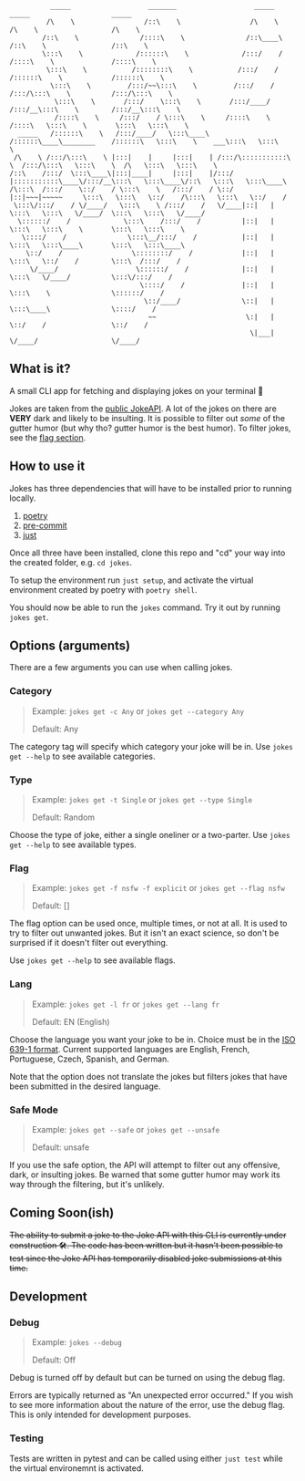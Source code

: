 ```
          _____                   _______                   _____                    _____                    _____
         /\    \                 /::\    \                 /\    \                  /\    \                  /\    \
        /::\    \               /::::\    \               /::\____\                /::\    \                /::\    \
        \:::\    \             /::::::\    \             /:::/    /               /::::\    \              /::::\    \
         \:::\    \           /::::::::\    \           /:::/    /               /::::::\    \            /::::::\    \
          \:::\    \         /:::/~~\:::\    \         /:::/    /               /:::/\:::\    \          /:::/\:::\    \
           \:::\    \       /:::/    \:::\    \       /:::/____/               /:::/__\:::\    \        /:::/__\:::\    \
           /::::\    \     /:::/    / \:::\    \     /::::\    \              /::::\   \:::\    \       \:::\   \:::\    \
  _____   /::::::\    \   /:::/____/   \:::\____\   /::::::\____\________    /::::::\   \:::\    \    ___\:::\   \:::\    \
 /\    \ /:::/\:::\    \ |:::|    |     |:::|    | /:::/\:::::::::::\    \  /:::/\:::\   \:::\    \  /\   \:::\   \:::\    \
/::\    /:::/  \:::\____\|:::|____|     |:::|    |/:::/  |:::::::::::\____\/:::/__\:::\   \:::\____\/::\   \:::\   \:::\____\
/\:::\  /:::/    \::/    / \:::\    \   /:::/    / \::/   |::|~~~|~~~~~     \:::\   \:::\   \::/    /\:::\   \:::\   \::/    /
 \:::\/:::/    / \/____/   \:::\    \ /:::/    /   \/____|::|   |           \:::\   \:::\   \/____/  \:::\   \:::\   \/____/
  \::::::/    /             \:::\    /:::/    /          |::|   |            \:::\   \:::\    \       \:::\   \:::\    \
   \::::/    /               \:::\__/:::/    /           |::|   |             \:::\   \:::\____\       \:::\   \:::\____\
    \::/    /                 \::::::::/    /            |::|   |              \:::\   \::/    /        \:::\  /:::/    /
     \/____/                   \::::::/    /             |::|   |               \:::\   \/____/          \:::\/:::/    /
                                \::::/    /              |::|   |                \:::\    \               \::::::/    /
                                 \::/____/               \::|   |                 \:::\____\               \::::/    /
                                  ~~                      \:|   |                  \::/    /                \::/    /
                                                           \|___|                   \/____/                  \/____/
```

## What is it?

A small CLI app for fetching and displaying jokes on your terminal :clown_face:

Jokes are taken from the [public JokeAPI](https://v2.jokeapi.dev/). A lot of the jokes on there are **VERY** dark and likely to be insulting. It is possible to filter out *some* of the gutter humor (but why tho? gutter humor is the best humor). To filter jokes, see the [flag section](#Flag).

## How to use it

Jokes has three dependencies that will have to be installed prior to running locally.

1. [poetry](https://python-poetry.org/docs/#installation)
2. [pre-commit](https://pre-commit.com/#installation)
3. [just](https://github.com/casey/just#packages)

Once all three have been installed, clone this repo and "cd" your way into the created folder, e.g. `cd jokes`.

To setup the environment run `just setup`, and activate the virtual environment created by poetry with `poetry shell`.

You should now be able to run the `jokes` command. Try it out by running `jokes get`.

## Options (arguments)

There are a few arguments you can use when calling jokes.

### Category

> Example: `jokes get -c Any` or `jokes get --category Any`
>
> Default: Any

The category tag will specify which category your joke will be in. Use `jokes get --help` to see available categories.

### Type

> Example: `jokes get -t Single` or `jokes get --type Single`
>
> Default: Random

Choose the type of joke, either a single oneliner or a two-parter. Use `jokes get --help` to see available types.

### Flag

> Example: `jokes get -f nsfw -f explicit` or `jokes get --flag nsfw`
>
> Default: []

The flag option can be used once, multiple times, or not at all. It is used to try to filter out unwanted jokes. But it isn't an exact science, so don't be surprised if it doesn't filter out everything.

Use `jokes get --help` to see available flags.

### Lang

> Example: `jokes get -l fr` or `jokes get --lang fr`
>
> Default: EN (English)

Choose the language you want your joke to be in. Choice must be in the [ISO 639-1 format](https://en.wikipedia.org/wiki/List_of_ISO_639-1_codes). Current supported languages are English, French, Portuguese, Czech, Spanish, and German.

Note that the option does not translate the jokes but filters jokes that have been submitted in the desired language.

### Safe Mode

> Example: `jokes get --safe` or `jokes get --unsafe`
>
> Default: unsafe

If you use the safe option, the API will attempt to filter out any offensive, dark, or insulting jokes. Be warned that some gutter humor may work its way through the filtering, but it's unlikely.

## Coming Soon(ish)

~~The ability to submit a joke to the Joke API with this CLI is currently under construction :hammer_and_wrench:. The code has been written but it hasn't been possible to test since the Joke API has temporarily disabled joke submissions at this time.~~

## Development

### Debug

> Example: `jokes --debug`
>
> Default: Off

Debug is turned off by default but can be turned on using the debug flag.

Errors are typically returned as "An unexpected error occurred." If you wish to see more information about the nature of the error, use the debug flag. This is only intended for development purposes.

### Testing

Tests are written in pytest and can be called using either `just test` while the virtual environemnt is activated.
